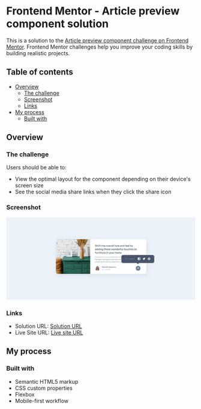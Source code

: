 # Frontend Mentor - Article preview component solution

This is a solution to the [Article preview component challenge on Frontend Mentor](https://www.frontendmentor.io/challenges/article-preview-component-dYBN_pYFT). Frontend Mentor challenges help you improve your coding skills by building realistic projects.

## Table of contents

- [Overview](#overview)
  - [The challenge](#the-challenge)
  - [Screenshot](#screenshot)
  - [Links](#links)
- [My process](#my-process)
  - [Built with](#built-with)

## Overview

### The challenge

Users should be able to:

- View the optimal layout for the component depending on their device's screen size
- See the social media share links when they click the share icon

### Screenshot

![](assets/images/screenshot.jpg)

### Links

- Solution URL: [Solution URL](https://www.frontendmentor.io/solutions/article-preview-component-tyODkmAgBR)
- Live Site URL: [Live site URL](https://ania-sk.github.io/article-preview-component/)

## My process

### Built with

- Semantic HTML5 markup
- CSS custom properties
- Flexbox
- Mobile-first workflow
